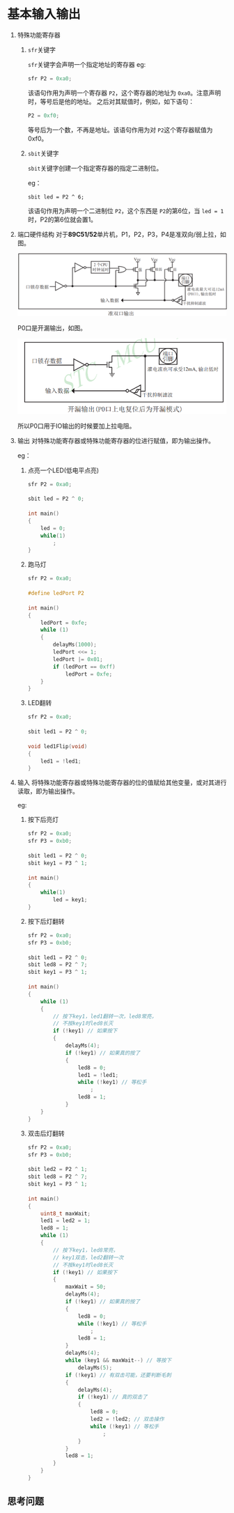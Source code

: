 # 基本输入输出

1. 特殊功能寄存器

   1. `sfr`关键字

      `sfr`关键字会声明一个指定地址的寄存器
      eg:

      ```C
      sfr P2 = 0xa0;
      ```

      该语句作用为声明一个寄存器 `P2`，这个寄存器的地址为 `0xa0`。注意声明时，等号后是他的地址。
      之后对其赋值时，例如，如下语句：

      ```c
      P2 = 0xf0;
      ```

      等号后为一个数，不再是地址。该语句作用为对 `P2`这个寄存器赋值为0xf0。
   2. `sbit`关键字

      `sbit`关键字创建一个指定寄存器的指定二进制位。

      eg：

      ```
      sbit led = P2 ^ 6;
      ```

      该语句作用为声明一个二进制位 `P2`，这个东西是 `P2`的第6位，当 `led = 1`时，P2的第6位就会置1。
2. 端口硬件结构
   对于**89C51/52**单片机，P1，P2，P3，P4是准双向/弱上拉，如图。

   ![img](io.png)

   P0口是开漏输出，如图。

   ![img](od.png)

   所以P0口用于IO输出的时候要加上拉电阻。
3. 输出
   对特殊功能寄存器或特殊功能寄存器的位进行赋值，即为输出操作。

   eg：

   1. 点亮一个LED(低电平点亮)

      ```c
      sfr P2 = 0xa0;

      sbit led = P2 ^ 0;

      int main()
      {
          led = 0;
          while(1)
              ;
      }
      ```
   2. 跑马灯

      ```c
      sfr P2 = 0xa0;

      #define ledPort P2

      int main()
      {
          ledPort = 0xfe;
          while (1)
          {
              delayMs(1000);
              ledPort <<= 1;
              ledPort |= 0x01;
              if (ledPort == 0xff)
                  ledPort = 0xfe;
          }
      }
      ```
   3. LED翻转

      ```c
      sfr P2 = 0xa0;

      sbit led1 = P2 ^ 0;

      void led1Flip(void)
      {
          led1 = !led1;
      }
      ```
4. 输入
   将特殊功能寄存器或特殊功能寄存器的位的值赋给其他变量，或对其进行读取，即为输出操作。

   eg:

   1. 按下后亮灯
      ```c
      sfr P2 = 0xa0;
      sfr P3 = 0xb0;

      sbit led1 = P2 ^ 0;
      sbit key1 = P3 ^ 1;

      int main()
      {
          while(1)
              led = key1;
      }
      ```
   2. 按下后灯翻转
      ```c
      sfr P2 = 0xa0;
      sfr P3 = 0xb0;

      sbit led1 = P2 ^ 0;
      sbit led8 = P2 ^ 7;
      sbit key1 = P3 ^ 1;

      int main()
      {
          while (1)
          {
              // 按下key1，led1翻转一次，led8常亮，
              // 不按key1时led8长灭
              if (!key1) // 如果按下
              {
                  delayMs(4);
                  if (!key1) // 如果真的按了
                  {
                      led8 = 0;
                      led1 = !led1;
                      while (!key1) // 等松手
                          ;
                      led8 = 1;
                  }
          }
      }
      ```
   3. 双击后灯翻转
      ```c
      sfr P2 = 0xa0;
      sfr P3 = 0xb0;

      sbit led2 = P2 ^ 1;
      sbit led8 = P2 ^ 7;
      sbit key1 = P3 ^ 1;

      int main()
      {
          uint8_t maxWait;
          led1 = led2 = 1;
          led8 = 1;
          while (1)
          {
              // 按下key1，led8常亮，
              // key1双击，led2翻转一次
              // 不按key1时led8长灭
              if (!key1) // 如果按下
              {
                  maxWait = 50;
                  delayMs(4);
                  if (!key1) // 如果真的按了
                  {
                      led8 = 0;
                      while (!key1) // 等松手
                          ;
                      led8 = 1;
                  }
                  delayMs(4);
                  while (key1 && maxWait--) // 等按下
                      delayMs(5);
                  if (!key1) // 有双击可能，还要判断毛刺
                  {
                      delayMs(4);
                      if (!key1) // 真的双击了
                      {
                          led8 = 0;
                          led2 = !led2; // 双击操作
                          while (!key1) // 等松手
                              ;
                      }
                  }
                  led8 = 1;
              }
          }
      }
      ```

思考问题
--------
